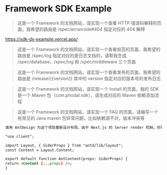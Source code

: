 # Framework SDK Example


> 这是一个 Framework 的文档网站，请实现一个查看 HTTP 错误码解释的页面，我希望的路由是 /spec/errorcode#404 指定对应的 404 解释

https://sdk-dx-example.vercel.app/

> 这是一个 Framework 的文档网站，请实现一个查看规范的页面，我希望的路由是 /spec/log 指定对应的是日志文档的，请帮我生成 /spec/database，/spec/log 和 /spec/middleware 三个页面


> 这是一个 Framework 的文档网站，请实现一个查看发布的页面，我希望的路由是 /release/{{version}} 其中的 version 指定对应的版本号的发布日志


> 这是一个 Framework 的文档网站，请实现一个 Install 的页面，我的 SDK 是一个 Maven 包（com.phodal.sdk），请生成对应的 Maven 依赖添加流程


> 这是一个 Framework 的文档网站，请实现一个 FAQ 的页面，请编写一个些常见的 Java maven 包异常问题，比如依赖源不对，版本冲突等

```markdown
请用 AntDesign 为这个项目重新设计布局，由于 Next.js 的 Server render 机制，你需要 wrapper 一下  AntD 的 Header, Sider 和 Header，如下是一个 wrapper 示例：

"use client";

import Layout, { SiderProps } from "antd/lib/layout";
const Content = Layout.Content;

export default function AntContent(props: SiderProps) {
return <Content {...props} />;
}
```
